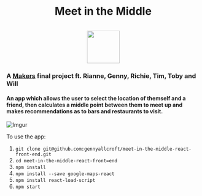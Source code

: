 <h1 align="center">Meet in the Middle  
<br>
<br>
<div><img src="https://i.imgur.com/3gjFQzf.jpg" height="85" width="85"></div></h1>

### A [Makers](makers.tech) final project ft. Rianne, Genny, Richie, Tim, Toby and Will

#### An app which allows the user to select the location of themself and a friend, then calculates a middle point between them to meet up and makes recommendations as to bars and restaurants to visit.

![Imgur](https://i.imgur.com/QoZvtxz.jpg)

To use the app:

1. `git clone git@github.com:gennyallcroft/meet-in-the-middle-react-front-end.git`
2. `cd meet-in-the-middle-react-front=end`
3. `npm install`
4. `npm install --save google-maps-react`
5. `npm install react-load-script`
6. `npm start`
